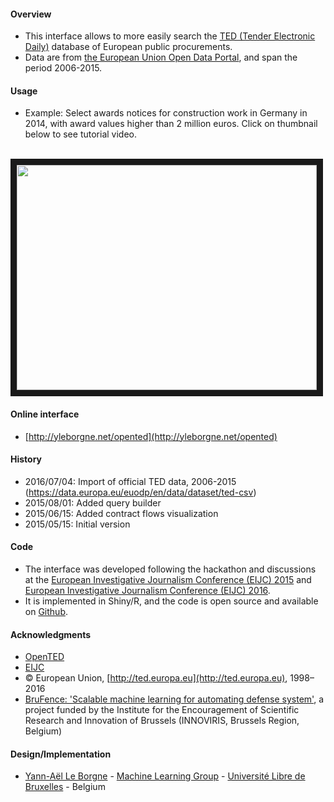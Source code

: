#### Overview

* This interface allows to more easily search the [TED (Tender Electronic Daily)](http://ted.europa.eu/) database of European public procurements.
* Data are from [the European Union Open Data Portal](https://data.europa.eu/euodp/en/data/dataset/ted-csv), and span the period 2006-2015.

#### Usage 

* Example: Select awards notices for construction work in Germany in 2014, with award values higher than 2 million euros. Click on thumbnail below to see tutorial video.
<br>
<a href="http://www.dailymotion.com/video/x30u8db_open-ted-browsing-interface" target="_blank"><img src="http://s2.dmcdn.net/M6gve/x240-iio.jpg" 
 width="480" height="360" border="10" align="center"/></a>

#### Online interface 

* [http://yleborgne.net/opented](http://yleborgne.net/opented)

#### History

* 2016/07/04: Import of official TED data, 2006-2015 (https://data.europa.eu/euodp/en/data/dataset/ted-csv)
* 2015/08/01: Added query builder
* 2015/06/15: Added contract flows visualization
* 2015/05/15: Initial version

#### Code

* The interface was developed following the hackathon and discussions at the [European Investigative Journalism Conference (EIJC) 2015](http://www.journalismfund.eu/EIJC15) and [European Investigative Journalism Conference (EIJC) 2016](http://www.journalismfund.eu/EIJC16).
* It is implemented in Shiny/R, and the code is open source and available on [Github](https://github.com/Yannael/OpenTED). 

#### Acknowledgments

* [OpenTED](http://ted.openspending.org)
* [EIJC](http://www.journalismfund.eu/EIJC15)
* © European Union, [http://ted.europa.eu](http://ted.europa.eu), 1998–2016
* [BruFence: 'Scalable machine learning for automating defense system'](http://www.securit-brussels.be/project/brufence), a project funded by the Institute for the Encouragement of Scientific Research and Innovation of Brussels (INNOVIRIS, Brussels Region, Belgium)

#### Design/Implementation

* [Yann-Aël Le Borgne](https://www.linkedin.com/in/yannaelb) - [Machine Learning Group](http://mlg.ulb.ac.be) - [Université Libre de Bruxelles](http://ulb.ac.be) - Belgium 


